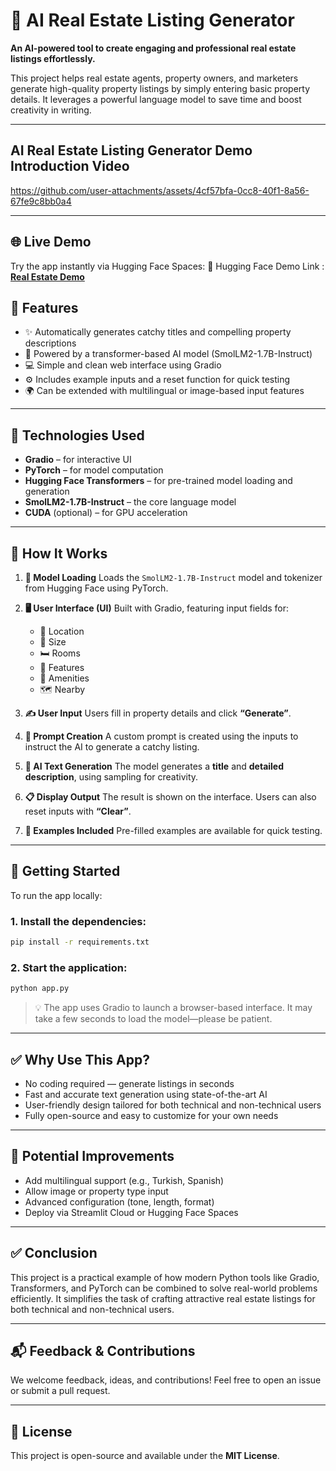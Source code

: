 # 🏡 AI Real Estate Listing Generator

**An AI-powered tool to create engaging and professional real estate listings effortlessly.**

This project helps real estate agents, property owners, and marketers generate high-quality property listings by simply entering basic property details. It leverages a powerful language model to save time and boost creativity in writing.

---

## AI Real Estate Listing Generator Demo Introduction Video

https://github.com/user-attachments/assets/4cf57bfa-0cc8-40f1-8a56-67fe9c8bb0a4

---

## 🌐 Live Demo

Try the app instantly via Hugging Face Spaces:
🔗 Hugging Face Demo Link : [**Real Estate Demo**](https://huggingface.co/spaces/ctntrk/real-estate)



## 🚀 Features

* ✨ Automatically generates catchy titles and compelling property descriptions
* 🧠 Powered by a transformer-based AI model (SmolLM2-1.7B-Instruct)
* 💻 Simple and clean web interface using Gradio
* ⚙️ Includes example inputs and a reset function for quick testing
* 🌍 Can be extended with multilingual or image-based input features

---

## 🧠 Technologies Used

* **Gradio** – for interactive UI
* **PyTorch** – for model computation
* **Hugging Face Transformers** – for pre-trained model loading and generation
* **SmolLM2-1.7B-Instruct** – the core language model
* **CUDA** (optional) – for GPU acceleration

---

## 🚀 How It Works

1. **🧠 Model Loading**
   Loads the `SmolLM2-1.7B-Instruct` model and tokenizer from Hugging Face using PyTorch.

2. **🖥️ User Interface (UI)**
   Built with Gradio, featuring input fields for:

   * 📍 Location
   * 📐 Size
   * 🛏️ Rooms
   * 🧰 Features
   * 🏡 Amenities
   * 🗺️ Nearby

3. **✍️ User Input**
   Users fill in property details and click **“Generate”**.

4. **🧾 Prompt Creation**
   A custom prompt is created using the inputs to instruct the AI to generate a catchy listing.

5. **🤖 AI Text Generation**
   The model generates a **title** and **detailed description**, using sampling for creativity.

6. **📋 Display Output**
   The result is shown on the interface. Users can also reset inputs with **“Clear”**.

7. **🧪 Examples Included**
   Pre-filled examples are available for quick testing.

---

## 🔧 Getting Started

To run the app locally:

### 1. Install the dependencies:

```bash
pip install -r requirements.txt
```

### 2. Start the application:

```bash
python app.py
```

> 💡 The app uses Gradio to launch a browser-based interface. It may take a few seconds to load the model—please be patient.

---

## ✅ Why Use This App?

* No coding required — generate listings in seconds
* Fast and accurate text generation using state-of-the-art AI
* User-friendly design tailored for both technical and non-technical users
* Fully open-source and easy to customize for your own needs

---

## 🧩 Potential Improvements

* Add multilingual support (e.g., Turkish, Spanish)
* Allow image or property type input
* Advanced configuration (tone, length, format)
* Deploy via Streamlit Cloud or Hugging Face Spaces

---
## ✅ Conclusion

This project is a practical example of how modern Python tools like Gradio, Transformers, and PyTorch can be combined to solve real-world problems efficiently. It simplifies the task of crafting attractive real estate listings for both technical and non-technical users.

---

## 📬 Feedback & Contributions

We welcome feedback, ideas, and contributions! Feel free to open an issue or submit a pull request.

---

## 📄 License

This project is open-source and available under the **MIT License**.

